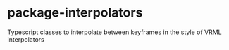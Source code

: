 # package-interpolators
Typescript classes to interpolate between keyframes in the style of VRML interpolators
